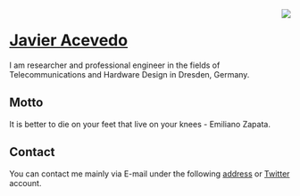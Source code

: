 <img align="right" src="https://github-readme-stats.vercel.app/api?username=jracevedob&count_private=true&include_all_commits=true"/>

# [Javier Acevedo](https://jracevedob.github.io) 

I am researcher and professional engineer in the fields of Telecommunications and Hardware Design in Dresden, Germany. 

## Motto

It is better to die on your feet that live on your knees - Emiliano Zapata.


## Contact

You can contact me mainly via E-mail under the following [address](mailto:jracevedob@gmail.com) or [Twitter](https://twitter.com/enkontexter) account.


